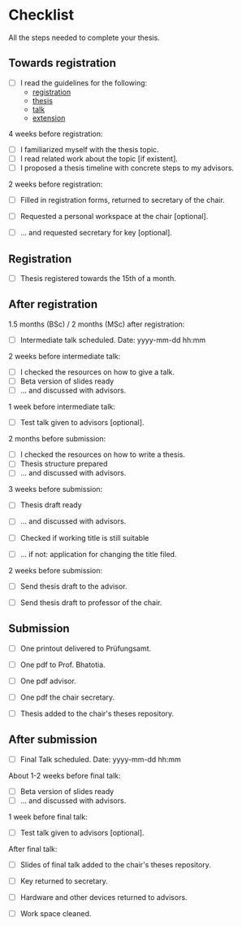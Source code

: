 # Checklist

All the steps needed to complete your thesis.


## Towards registration

* [ ] I read the guidelines for the following:
    - [registration](registration/REGISTER-README.md)
    - [thesis](thesis/THESIS-README.md)
    - [talk](talk/TALK-README.md)
    - [extension](extension/EXTEND-README.md)
    

4 weeks before registration:
* [ ] I familiarized myself with the thesis topic.
* [ ] I read related work about the topic [if existent].
* [ ] I proposed a thesis timeline with concrete steps to my advisors.

2 weeks before registration:
* [ ] Filled in registration forms, returned to secretary of the chair.
* [ ] Requested a personal workspace at the chair [optional].
* [ ] ... and requested secretary for key [optional].


## Registration

* [ ] Thesis registered towards the 15th of a month.


## After registration

1.5 months (BSc) / 2 months (MSc) after registration:
* [ ] Intermediate talk scheduled. Date: yyyy-mm-dd hh:mm

2 weeks before intermediate talk:
* [ ] I checked the resources on how to give a talk.
* [ ] Beta version of slides ready
* [ ] ... and discussed with advisors.

1 week before intermediate talk:
* [ ] Test talk given to advisors [optional].

2 months before submission:
* [ ] I checked the resources on how to write a thesis.
* [ ] Thesis structure prepared
* [ ] ... and discussed with advisors.

3 weeks before submission:
* [ ] Thesis draft ready
* [ ] ... and discussed with advisors.
* [ ] Checked if working title is still suitable
* [ ] ... if not: application for changing the title filed.


2 weeks before submission:
* [ ] Send thesis draft to the advisor.
* [ ] Send thesis draft to professor of the chair.


## Submission

* [ ] One printout delivered to Prüfungsamt.
* [ ] One pdf to Prof. Bhatotia.
* [ ] One pdf advisor.
* [ ] One pdf the chair secretary.
* [ ] Thesis added to the chair's theses repository.


## After submission

* [ ] Final Talk scheduled. Date: yyyy-mm-dd hh:mm

About 1-2 weeks before final talk:
* [ ] Beta version of slides ready
* [ ] ... and discussed with advisors.

1 week before final talk:
* [ ] Test talk given to advisors [optional].

After final talk:
* [ ] Slides of final talk added to the chair's theses repository.
* [ ] Key returned to secretary.
* [ ] Hardware and other devices returned to advisors.
* [ ] Work space cleaned.

